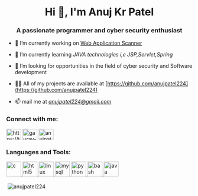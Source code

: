 <h1 align="center">Hi 👋, I'm Anuj Kr Patel</h1>
<h3 align="center">A passionate programmer and cyber security enthusiast</h3>



- 🔭 I’m currently working on [Web Application Scanner](https://github.com/anujpatel224/project/tree/main/VulnScan)

- 🌱 I’m currently learning *JAVA technologies i,e JSP,Servlet,Spring*

- 🤝 I’m looking for opportunities in the field of cyber security and Software development

- 👨‍💻 All of my projects are available at [https://github.com/anujpatel224](https://github.com/anujpatel224)

- 📫 mail me at *anujpatel224@gmail.com*

<h3 align="left">Connect with me:</h3>
<p align="left">
<a href="https://twitter.com/ANUJKUM07636908" target="blank"><img align="center" src="https://cdn.jsdelivr.net/npm/simple-icons@3.0.1/icons/twitter.svg" alt="https://twitter.com/ANUJKUM07636908" height="30" width="40" /></a>
<a href="https://www.linkedin.com/in/anuj-patel-590621165/" target="blank"><img align="center" src="https://cdn.jsdelivr.net/npm/simple-icons@3.0.1/icons/linkedin.svg" alt="gaurav-pandey-a5b884131" height="30" width="40" /></a>
<a href="https://www.instagram.com/_anuj.patel_/" target="blank"><img align="center" src="https://cdn.jsdelivr.net/npm/simple-icons@3.0.1/icons/instagram.svg" alt="anujpatel224" height="30" width="40" /></a>
</p>

<h3 align="left">Languages and Tools:</h3>
<p align="left"><a href="https://www.cprogramming.com/" target="_blank"> <img src="https://devicons.github.io/devicon/devicon.git/icons/c/c-original.svg" alt="c" width="40" height="40"/> </a> <a href="https://www.w3.org/html/" target="_blank"> <img src="https://devicons.github.io/devicon/devicon.git/icons/html5/html5-original-wordmark.svg" alt="html5" width="40" height="40"/><a href="https://www.linux.org/" target="_blank"> <img src="https://devicons.github.io/devicon/devicon.git/icons/linux/linux-original.svg" alt="linux" width="40" height="40"/> </a> <a href="https://www.mysql.com/" target="_blank"> <img src="https://devicons.github.io/devicon/devicon.git/icons/mysql/mysql-original-wordmark.svg" alt="mysql" width="40" height="40"/> </a> <a href="https://www.python.org" target="_blank"> <img src="https://devicons.github.io/devicon/devicon.git/icons/python/python-original.svg" alt="python" width="40" height="40"/> </a><a href="https://www.gnu.org/software/bash/" target="_blank"><img src="https://www.vectorlogo.zone/logos/gnu_bash/gnu_bash-icon.svg" alt="bash" width="40" height="40"/> </a><a href="https://www.java.com/en/"target="_blank"><img src="https://images.vexels.com/media/users/3/166401/isolated/preview/b82aa7ac3f736dd78570dd3fa3fa9e24-java-programming-language-icon-by-vexels.png" alt="java" width="40" height="40"/> </a> </a> </p>

<p>&nbsp;<img align="center" src="https://github-readme-stats.vercel.app/api?username=anujpatel224&show_icons=true&locale=en" alt="anujpatel224" /></p>
